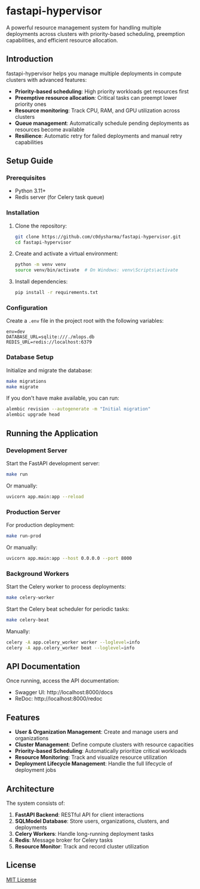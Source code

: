# fastapi-hypervisor

A powerful resource management system for handling multiple deployments across clusters with priority-based scheduling, preemption capabilities, and efficient resource allocation.

## Introduction

fastapi-hypervisor helps you manage multiple deployments in compute clusters with advanced features:

- **Priority-based scheduling**: High priority workloads get resources first
- **Preemptive resource allocation**: Critical tasks can preempt lower priority ones
- **Resource monitoring**: Track CPU, RAM, and GPU utilization across clusters
- **Queue management**: Automatically schedule pending deployments as resources become available
- **Resilience**: Automatic retry for failed deployments and manual retry capabilities

## Setup Guide

### Prerequisites

- Python 3.11+
- Redis server (for Celery task queue)

### Installation

1. Clone the repository:

   ```bash
   git clone https://github.com/c0dysharma/fastapi-hypervisor.git
   cd fastapi-hypervisor
   ```

2. Create and activate a virtual environment:

   ```bash
   python -m venv venv
   source venv/bin/activate  # On Windows: venv\Scripts\activate
   ```

3. Install dependencies:
   ```bash
   pip install -r requirements.txt
   ```

### Configuration

Create a `.env` file in the project root with the following variables:

```
env=dev
DATABASE_URL=sqlite:///./mlops.db
REDIS_URL=redis://localhost:6379
```

### Database Setup

Initialize and migrate the database:

```bash
make migrations
make migrate
```

If you don't have make available, you can run:

```bash
alembic revision --autogenerate -m "Initial migration"
alembic upgrade head
```

## Running the Application

### Development Server

Start the FastAPI development server:

```bash
make run
```

Or manually:

```bash
uvicorn app.main:app --reload
```

### Production Server

For production deployment:

```bash
make run-prod
```

Or manually:

```bash
uvicorn app.main:app --host 0.0.0.0 --port 8000
```

### Background Workers

Start the Celery worker to process deployments:

```bash
make celery-worker
```

Start the Celery beat scheduler for periodic tasks:

```bash
make celery-beat
```

Manually:

```bash
celery -A app.celery_worker worker --loglevel=info
celery -A app.celery_worker beat --loglevel=info
```

## API Documentation

Once running, access the API documentation:

- Swagger UI: http://localhost:8000/docs
- ReDoc: http://localhost:8000/redoc

## Features

- **User & Organization Management**: Create and manage users and organizations
- **Cluster Management**: Define compute clusters with resource capacities
- **Priority-based Scheduling**: Automatically prioritize critical workloads
- **Resource Monitoring**: Track and visualize resource utilization
- **Deployment Lifecycle Management**: Handle the full lifecycle of deployment jobs

## Architecture

The system consists of:

1. **FastAPI Backend**: RESTful API for client interactions
2. **SQLModel Database**: Store users, organizations, clusters, and deployments
3. **Celery Workers**: Handle long-running deployment tasks
4. **Redis**: Message broker for Celery tasks
5. **Resource Monitor**: Track and record cluster utilization

## License

[MIT License](LICENSE)
